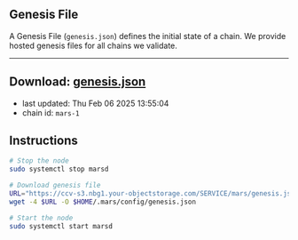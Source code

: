 ## Genesis File
A Genesis File (`genesis.json`) defines the initial state of a chain. We provide hosted genesis files for all chains we validate.

---
**Download: [genesis.json](https://ccv-s3.nbg1.your-objectstorage.com/SERVICE/mars/genesis.json)**
---

- last updated: Thu Feb 06 2025 13:55:04
- chain id: `mars-1`

## Instructions
```sh
# Stop the node
sudo systemctl stop marsd

# Download genesis file
URL="https://ccv-s3.nbg1.your-objectstorage.com/SERVICE/mars/genesis.json"
wget -4 $URL -O $HOME/.mars/config/genesis.json

# Start the node
sudo systemctl start marsd
```
